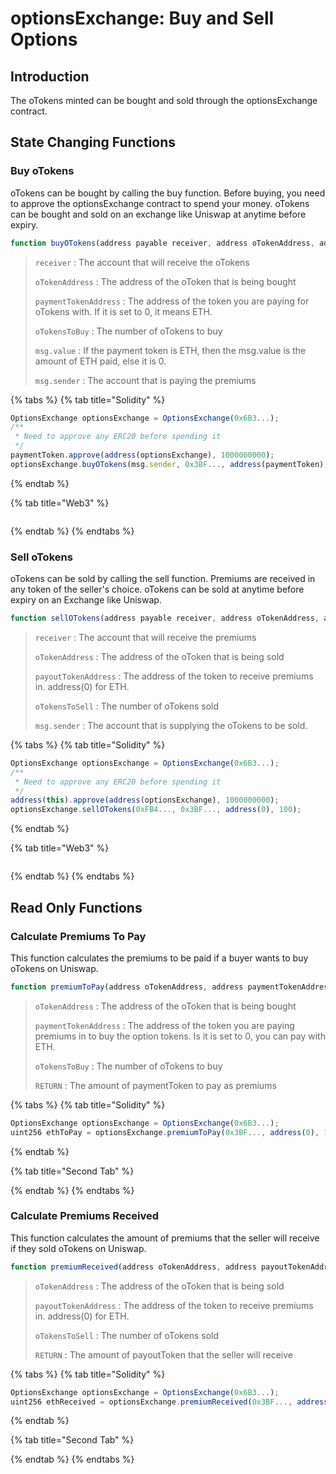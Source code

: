 # optionsExchange: Buy and Sell Options

## Introduction

The oTokens minted can be bought and sold through the optionsExchange contract. 

## State Changing Functions

### Buy oTokens

oTokens can be bought by calling the buy function. Before buying, you need to approve the optionsExchange contract to spend your money. oTokens can be bought and sold on an exchange like Uniswap at anytime before expiry.

```javascript
function buyOTokens(address payable receiver, address oTokenAddress, address paymentTokenAddress, uint256 oTokensToBuy) payable
```

> `receiver` : The account that will receive the oTokens
>
> `oTokenAddress` :  The address of the oToken that is being bought
>
> `paymentTokenAddress` : The address of the token you are paying for oTokens with. If it is set to 0, it means ETH. 
>
> `oTokensToBuy` : The number of oTokens to buy
>
> `msg.value` : If the payment token is ETH, then the msg.value is the amount of ETH paid, else it is 0.
>
> `msg.sender` : The account that is paying the premiums

{% tabs %}
{% tab title="Solidity" %}
```javascript
OptionsExchange optionsExchange = OptionsExchange(0x6B3...);
/**
 * Need to approve any ERC20 before spending it
 */
paymentToken.approve(address(optionsExchange), 1000000000);
optionsExchange.buyOTokens(msg.sender, 0x3BF..., address(paymentToken), 100);
```
{% endtab %}

{% tab title="Web3" %}
```

```
{% endtab %}
{% endtabs %}

### Sell oTokens

oTokens can be sold by calling the sell function. Premiums are received in any token of the seller's choice. oTokens can be sold at anytime before expiry on an Exchange like Uniswap. 

```javascript
function sellOTokens(address payable receiver, address oTokenAddress, address payoutTokenAddress, uint256 oTokensToSell) 
```

> `receiver` : The account that will receive the premiums
>
> `oTokenAddress` :  The address of the oToken that is being sold
>
> `payoutTokenAddress` : The address of the token to receive premiums in. address\(0\) for ETH. 
>
> `oTokensToSell` : The number of oTokens sold
>
> `msg.sender` : The account that is supplying the oTokens to be sold.

{% tabs %}
{% tab title="Solidity" %}
```javascript
OptionsExchange optionsExchange = OptionsExchange(0x6B3...);
/**
 * Need to approve any ERC20 before spending it
 */
address(this).approve(address(optionsExchange), 1000000000);
optionsExchange.sellOTokens(0xFB4..., 0x3BF..., address(0), 100);
```
{% endtab %}

{% tab title="Web3" %}
```

```
{% endtab %}
{% endtabs %}

## Read Only Functions

### Calculate Premiums To Pay

This function calculates the premiums to be paid if a buyer wants to buy oTokens on Uniswap. 

```javascript
function premiumToPay(address oTokenAddress, address paymentTokenAddress, uint256 oTokensToBuy) view returns (uint256)
```

> `oTokenAddress` :  The address of the oToken that is being bought
>
> `paymentTokenAddress` : The address of the token you are paying premiums in to buy the option tokens. Is it is set to 0, you can pay with ETH. 
>
> `oTokensToBuy` : The number of oTokens to buy
>
> `RETURN` : The amount of paymentToken to pay as premiums

{% tabs %}
{% tab title="Solidity" %}
```javascript
OptionsExchange optionsExchange = OptionsExchange(0x6B3...);
uint256 ethToPay = optionsExchange.premiumToPay(0x3BF..., address(0), 100);
```
{% endtab %}

{% tab title="Second Tab" %}

{% endtab %}
{% endtabs %}

### Calculate Premiums Received 

This function calculates the amount of premiums that the seller will receive if they sold oTokens on Uniswap.

```javascript
function premiumReceived(address oTokenAddress, address payoutTokenAddress, uint256 oTokensToSell) view returns (uint256) 
```

> `oTokenAddress` :  The address of the oToken that is being sold
>
> `payoutTokenAddress` : The address of the token to receive premiums in. address\(0\) for ETH. 
>
> `oTokensToSell` : The number of oTokens sold
>
> `RETURN` : The amount of payoutToken that the seller will receive

{% tabs %}
{% tab title="Solidity" %}
```javascript
OptionsExchange optionsExchange = OptionsExchange(0x6B3...);
uint256 ethReceived = optionsExchange.premiumReceived(0x3BF..., address(0), 100);
```
{% endtab %}

{% tab title="Second Tab" %}

{% endtab %}
{% endtabs %}

